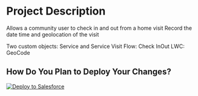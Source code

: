 # Project Description
Allows a community user to check in and out from a home visit
Record the date time and geolocation of the visit

Two custom objects: Service and Service Visit
Flow: Check InOut
LWC: GeoCode


## How Do You Plan to Deploy Your Changes?

<a href="https://githubsfdeploy.herokuapp.com">
  <img alt="Deploy to Salesforce"
       src="https://raw.githubusercontent.com/afawcett/githubsfdeploy/master/deploy.png">
</a>

